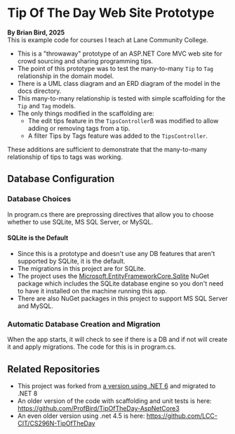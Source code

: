 # Tip Of The Day Web Site Prototype  
**By Brian Bird, 2025**  
This is example code for courses I teach at Lane Community College.

- This is a "throwaway" prototype of an ASP.NET Core MVC web site for crowd sourcing and sharing programming tips.
- The point of this prototype was to test the many-to-many `Tip` to `Tag` relationship in the domain model. 
- There is a UML class diagram and an ERD diagram of the model in the docs directory.
- This many-to-many relationship is tested with simple scaffolding for the `Tip` and `Tag` models. 
- The only things modified in the scaffolding are:
  - The edit tips feature in the `TipsController`ß was modified to allow adding or removing tags from a tip. 
  - A filter Tips by Tags feature was added to the `TipsController`.  

These additions are sufficient to demonstrate that the many-to-many relationship of tips to tags was working.
## Database Configuration
### Database Choices
In program.cs there are preprossing directives that allow you to choose whether to use SQLite, MS SQL Server, or MySQL.
#### SQLite is the Default
- Since this is a prototype and doesn't use any DB features that aren't supported by SQLite, it is the default.
- The migrations in this project are for SQLite.
- The project uses the [Microsoft.EntityFrameworkCore.Sqlite](https://www.nuget.org/packages/Microsoft.EntityFrameworkCore.Sqlite/8.0.13) NuGet package which includes the SQLite database engine so you don't need to have it installed on the machine running this app.
- There are also NuGet packages in this project to support MS SQL Server and MySQL.

### Automatic Database Creation and Migration
When the app starts, it will check to see if there is a DB and if not will create it and apply migrations. The code for this is in program.cs.
## Related Repositories
- This project was forked from [a version using .NET 6](https://github.com/ProfBird/TipOfTheDay-AspNet6) and migrated to .NET 8
- An older version of the code with scaffolding and unit tests is here: https://github.com/ProfBird/TipOfTheDay-AspNetCore3
- An even older version using .net 4.5 is here: https://github.com/LCC-CIT/CS296N-TipOfTheDay  
